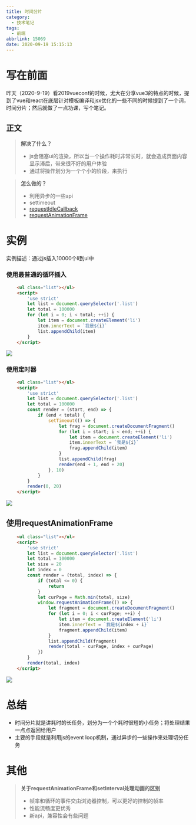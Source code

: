 ```yaml
---
title: 时间分片
category:
  - 技术笔记
tags:
  - 前端
abbrlink: 15069
date: 2020-09-19 15:15:13
---
```


# 写在前面
昨天（2020-9-19）看2019vueconf的时候，尤大在分享vue3的特点的时候，提到了vue和react在底层针对模板编译和jsx优化的一些不同的时候提到了一个词，时间分片；然后就做了一点功课，写个笔记。

<!-- more -->

## 正文
> **解决了什么？**
>- js会阻塞ui的渲染，所以当一个操作耗时非常长时，就会造成页面内容显示滞后，带来很不好的用户体验
>- 通过将操作划分为一个个小的阶段，来执行

> **怎么做的？**
>- 利用异步的一些api
>- settimeout
>- [requestIdleCallback](https://developer.mozilla.org/zh-CN/docs/Web/API/Window/requestIdleCallback)
>- [requestAnimationFrame](https://developer.mozilla.org/zh-CN/docs/Web/API/Window/requestAnimationFrame)

# 实例
实例描述：通过js插入10000个li到ul中
### 使用最普通的循环插入
```html
    <ul class="list"></ul>
    <script>
        'use strict'
        let list = document.querySelector('.list')
        let total = 100000
        for (let i = 0; i < total; ++i) {
            let item = document.createElement('li')
            item.innerText = `我是${i}`
            list.appendChild(item)
        }
    </script>
```
![](http://img.shuaxinjs.cn/shijianfenpian-3.png)


### 使用定时器
```html
    <ul class="list"></ul>
    <script>
        'use strict'
        let list = document.querySelector('.list')
        let total = 100000
        const render = (start, end) => {
            if (end < total) {
                setTimeout(() => {
                    let frag = document.createDocumentFragment()
                    for (let i = start; i < end; ++i) {
                        let item = document.createElement('li')
                        item.innerText = `我是${i}`
                        frag.appendChild(item)
                    }
                    list.appendChild(frag)
                    render(end + 1, end + 20)
                }, 10)
            }
        }
        render(0, 20)
    </script>
```
![](http://img.shuaxinjs.cn/shijianfenpian-1.png)

## 使用requestAnimationFrame
```html
    <ul class="list"></ul>
    <script>
        'use strict'
        let list = document.querySelector('.list')
        let total = 100000
        let size = 20
        let index = 0
        const render = (total, index) => {
            if (total <= 0) {
                return
            }
            let curPage = Math.min(total, size)
            window.requestAnimationFrame(() => {
                let fragment = document.createDocumentFragment()
                for (let i = 0; i < curPage; ++i) {
                    let item = document.createElement('li')
                    item.innerText = `我是${index + i}`
                    fragment.appendChild(item)
                }
                list.appendChild(fragment)
                render(total - curPage, index + curPage)
            })
        }
        render(total, index)
    </script>
```
![](http://img.shuaxinjs.cn/shijianfenpian-2.png)


# 总结
- 时间分片就是讲耗时的长任务，划分为一个个耗时很短的小任务；将处理结果一点点返回给用户
- 主要的手段就是利用js的event loop机制，通过异步的一些操作来处理切分任务

# 其他
> **关于requestAnimationFrame和setInterval处理动画的区别**
>- 帧率和循环的事件交由浏览器控制，可以更好的控制的帧率
>- 性能流畅度更优秀
>- 新api，兼容性会有些问题

